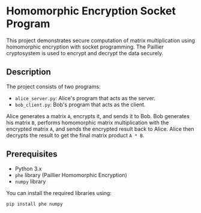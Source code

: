 # Homomorphic Encryption Socket Program

This project demonstrates secure computation of matrix multiplication using homomorphic encryption with socket programming. The Paillier cryptosystem is used to encrypt and decrypt the data securely.

## Description

The project consists of two programs:
- `alice_server.py`: Alice's program that acts as the server.
- `bob_client.py`: Bob's program that acts as the client.

Alice generates a matrix `A`, encrypts it, and sends it to Bob. Bob generates his matrix `B`, performs homomorphic matrix multiplication with the encrypted matrix `A`, and sends the encrypted result back to Alice. Alice then decrypts the result to get the final matrix product `A * B`.

## Prerequisites

- Python 3.x
- `phe` library (Paillier Homomorphic Encryption)
- `numpy` library

You can install the required libraries using:
```bash
pip install phe numpy
